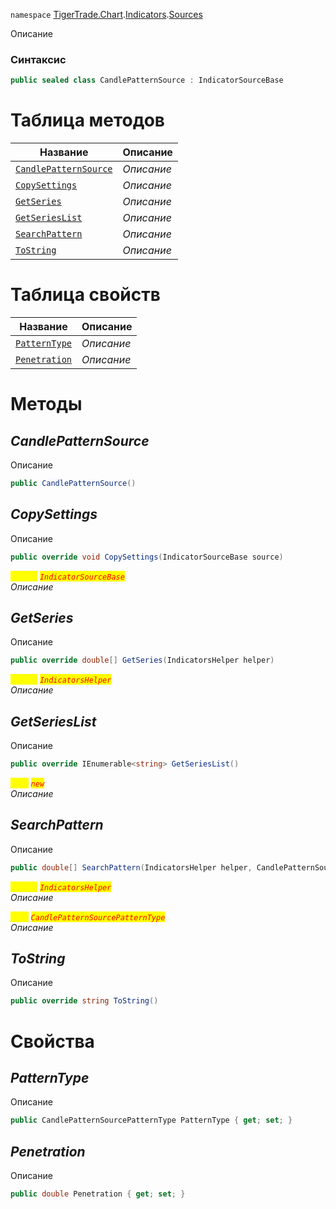 
`namespace` [TigerTrade.Chart](../../../TigerTrade.Chart.md).[Indicators](../../../TigerTrade.Chart/Indicators.md).[Sources](../../../TigerTrade.Chart/Indicators/Sources.md)


Описание

### Синтаксис
```csharp
public sealed class CandlePatternSource : IndicatorSourceBase
```


# Таблица методов
| Название | Описание |
| --- | --- |
| [`CandlePatternSource`](./CandlePatternSource.cs/Методы/CandlePatternSource.md) | *Описание* |
| [`CopySettings`](./CandlePatternSource.cs/Методы/CopySettings.md) | *Описание* |
| [`GetSeries`](./CandlePatternSource.cs/Методы/GetSeries.md) | *Описание* |
| [`GetSeriesList`](./CandlePatternSource.cs/Методы/GetSeriesList.md) | *Описание* |
| [`SearchPattern`](./CandlePatternSource.cs/Методы/SearchPattern.md) | *Описание* |
| [`ToString`](./CandlePatternSource.cs/Методы/ToString.md) | *Описание* |

# Таблица свойств
| Название | Описание |
| --- | --- |
| [`PatternType`](./CandlePatternSource.cs/Свойства/PatternType.md) | *Описание* |
| [`Penetration`](./CandlePatternSource.cs/Свойства/Penetration.md) | *Описание* |





# Методы

## *CandlePatternSource*
Описание

```csharp
public CandlePatternSource()
```


## *CopySettings*
Описание

```csharp
public override void CopySettings(IndicatorSourceBase source)
```

<mark style="color:yellow;">`source`</mark> <mark style="color:red;">*`IndicatorSourceBase`*</mark>  
 *Описание*  



## *GetSeries*
Описание

```csharp
public override double[] GetSeries(IndicatorsHelper helper)
```
<mark style="color:yellow;">`helper`</mark> <mark style="color:red;">*`IndicatorsHelper`*</mark>  
 *Описание*  



## *GetSeriesList*
Описание

```csharp
public override IEnumerable<string> GetSeriesList()
```
<mark style="color:yellow;">`List`</mark> <mark style="color:red;">*`new`*</mark>  
 *Описание*  



## *SearchPattern*
Описание

```csharp
public double[] SearchPattern(IndicatorsHelper helper, CandlePatternSourcePatternType type)
```
<mark style="color:yellow;">`helper`</mark> <mark style="color:red;">*`IndicatorsHelper`*</mark>  
 *Описание*  

<mark style="color:yellow;">`type`</mark> <mark style="color:red;">*`CandlePatternSourcePatternType`*</mark>  
 *Описание*  



## *ToString*
Описание

```csharp
public override string ToString()
```

# Свойства

## *PatternType*
Описание

```csharp
public CandlePatternSourcePatternType PatternType { get; set; }
```

## *Penetration*
Описание

```csharp
public double Penetration { get; set; }
```

